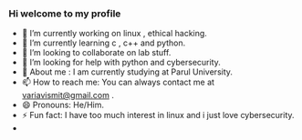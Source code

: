 ### Hi welcome to my profile 

- 🔭 I’m currently working on linux , ethical hacking.
- 🌱 I’m currently learning c , c++ and python.
- 👯 I’m looking to collaborate on lab stuff.
- 🤔 I’m looking for help with python and cybersecurity.
- 💬 About me : I am currently studying at Parul University.
- 📫 How to reach me: You can always contact me at variavismit@gmail.com .
- 😄 Pronouns: He/Him.
- ⚡ Fun fact: I have too much interest in linux and i just love cybersecurity.
- 
